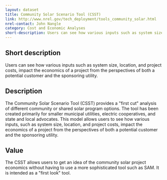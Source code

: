 ```yaml
---
layout: dataset
title: Community Solar Scenario Tool (CSST) 
link: http://www.nrel.gov/tech_deployment/tools_community_solar.html
nrel-contact: John Nangle
category: Cost and Economic Analyses
short-description: Users can see how various inputs such as system size, location, and project costs, impact the economics of a project from the perspectives of both a potential customer and the sponsoring utility.
---
```


## Short description

Users can see how various inputs such as system size, location, and project costs, impact the economics of a project from the perspectives of both a potential customer and the sponsoring utility.

## Description

The Community Solar Scenario Tool (CSST) provides a
"first cut" analysis of different community or shared
solar program options. The tool has been created
primarily for smaller municipal utilities, electric
cooperatives, and state and local advocates. This
model allows users to see how various inputs, such as
system size, location, and project costs, impact the
economics of a project from the perspectives of both a
potential customer and the sponsoring utility.

## Value

The CSST allows users to get an idea of the community
solar project economics without having to use a more
sophisticated tool such as SAM. It is intended as a "first
look" tool.
